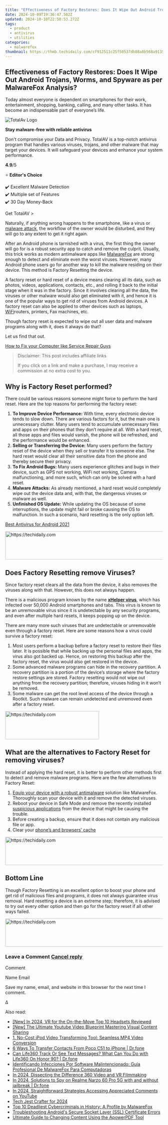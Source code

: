 ```yaml
---
title: "Effectiveness of Factory Restores: Does It Wipe Out Android Trojans, Worms, and Spyware as per MalwareFox Analysis?"
date: 2024-10-09T19:36:47.502Z
updated: 2024-10-10T22:50:53.272Z
tags:
  - product
  - antivirus
  - utilities
categories:
  - malwarefox
thumbnail: https://thmb.techidaily.com/cf912511c25f50537db88a8b568a9135cf27701df4689d69a4823381023d4752.jpg
---
```


## Effectiveness of Factory Restores: Does It Wipe Out Android Trojans, Worms, and Spyware as per MalwareFox Analysis?

Today almost everyone is dependent on smartphones for their work, entertainment, shopping, banking, calling, and many other tasks. It has become an indispensable part of everyone’s life.

![TotalAv Logo](https://www.malwarefox.com/wp-content/uploads/2024/02/totalav-svg.webp "totalav-svg")

**Stay malware-free with reliable antivirus**

Don't compromise your Data and Privacy. TotalAV is a top-notch antivirus program that handles various viruses, trojans, and other malware that may target your devices. It will safeguard your devices and enhance your system performance.

**4.9**/5

⭐ **Editor's Choice**

✔️ Excellent Malware Detection  
✔️ Multiple set of Features  
✔️ 30 Day Money-Back

[](https://tools.techidaily.com/malwarefox/products/) Get TotalAV > 

Naturally, if anything wrong happens to the smartphone, like a virus or [malware attack](https://tools.techidaily.com/malwarefox/products/), the workflow of the owner would be disturbed, and they will go to any extent to get it right again.

After an Android phone is tarnished with a virus, the first thing the owner will go for is a robust security app to catch and remove the culprit. Usually, this trick works as modern antimalware apps like [MalwareFox](https://tools.techidaily.com/malwarefox/products/) are strong enough to detect and eliminate even the worst viruses. However, many Android phone users go for another way to kill the malware residing on their device. This method is Factory Resetting the device. 

A factory reset or hard reset of a device means clearing all its data, such as photos, videos, applications, contacts, etc., and rolling it back to the initial stage when it was in the factory. Since it involves clearing all the data, the viruses or other malware would also get eliminated with it, and hence it is one of the popular ways to get rid of viruses from Android devices. A factory reset can also be applied to other devices such as laptops, [WiFi](https://tools.techidaily.com/malwarefox/products/)routers, printers, Fax machines, etc.

Though factory reset is expected to wipe out all user data and malware programs along with it, does it always do that?

Let us find that out.

[How to Fix your Computer like Service Repair Guys](https://tools.techidaily.com/malwarefox/products/)

>  Disclaimer: This post includes affiliate links
>
>  If you click on a link and make a purchase, I may receive a commission at no extra cost to you.
>

## Why is Factory Reset performed?

There could be various reasons someone might force to perform the hard reset. Here are the top reasons for performing the factory reset:

1. **To Improve Device Performance:** With time, every electronic device tends to slow down. There are various factors for it, but the main one is unnecessary clutter. Many users tend to accumulate unnecessary files and apps on their phones that they don’t require at all. With a hard reset, all those apps and files would vanish, the phone will be refreshed, and the performance would be enhanced.
2. **Selling or Transferring the Device:** Many users perform the factory reset of the device when they sell or transfer it to someone else. The hard reset would clear all their sensitive data from the phone and thereby secure their privacy.
3. **To Fix Android Bugs:** Many users experience glitches and bugs in their device, such as GPS not working, WiFi not working, Camera malfunctioning, and more such, which can only be solved with a hard reset.
4. **Malware Attacks:** As already mentioned, a hard reset would completely wipe out the device data and, with that, the dangerous viruses or malware as well.
5. **Unfinished OS Update:** While updating the OS because of some interruptions, the update might fail or broke causing the OS to malfunction. In such a scenario, hard resetting is the only option left.

[Best Antivirus for Android 2021](https://tools.techidaily.com/malwarefox/products/)

<!-- affiliate ads begin -->
<a href="https://appsumo.8odi.net/c/5597632/2132161/7443" target="_top" id="2132161">
  <img src="//a.impactradius-go.com/display-ad/7443-2132161" border="0" alt="https://techidaily.com" width="728" height="90"/>
</a>
<img height="0" width="0" src="https://appsumo.8odi.net/i/5597632/2132161/7443" style="position:absolute;visibility:hidden;" border="0" />
<!-- affiliate ads end -->

## Does Factory Resetting remove Viruses?

Since factory reset clears all the data from the device, it also removes the viruses along with that. However, this does not always happen.

There is a malicious program known by the name **[xHelper virus](http://zdnet.com/article/new-unremovable-xhelper-malware-has-infected-45000-android-devices/)**, which has infected over 50,000 Android smartphones and tabs. This virus is known to be an unremovable virus since it is undetectable by any security programs, and even after multiple hard resets, it keeps popping up on the device.

There are many more such viruses that are undetectable or unremovable even through a factory reset. Here are some reasons how a virus could survive a factory reset:

1. Most users perform a backup before a factory reset to restore their files later. It is possible that while backing up the personal files and apps, the virus also got backed up. Hence, on restoring this backup after the factory reset, the virus would also get restored in the device.
2. Some advanced malware programs can hide in the recovery partition. A recovery partition is a portion of the device’s storage where the factory restore settings are stored. Factory resetting would not wipe out anything from the recovery partition; therefore, viruses hiding in it won’t be removed.
3. Some malware can get the root level access of the device through a Rootkit. Such malware can remain undetected and unremoved even after a factory reset.

<!-- affiliate ads begin -->
<a href="https://aligracehair.sjv.io/c/5597632/1972693/19272" target="_top" id="1972693">
  <img src="//a.impactradius-go.com/display-ad/19272-1972693" border="0" alt="https://techidaily.com" width="300" height="90"/>
</a>
<img height="0" width="0" src="https://aligracehair.sjv.io/i/5597632/1972693/19272" style="position:absolute;visibility:hidden;" border="0" />
<!-- affiliate ads end -->

## What are the alternatives to Factory Reset for removing viruses?

Instead of applying the hard reset, it is better to perform other methods first to detect and remove malware programs. Here are the few alternatives to Factory Reset:

1. [Equip your device with a robust antimalware](https://tools.techidaily.com/malwarefox/products/) solution like MalwareFox. Thoroughly scan your device with it and remove the detected viruses.
2. Reboot your device in Safe Mode and remove the recently installed [suspicious applications](https://tools.techidaily.com/malwarefox/products/) from the device that might be causing the trouble.
3. Before creating a backup, ensure that it does not contain any malicious file or app.
4. Clear your [phone’s and browsers’ cache](https://tools.techidaily.com/malwarefox/products/)

<!-- affiliate ads begin -->
<a href="https://appsumo.8odi.net/c/5597632/2123728/7443" target="_top" id="2123728">
  <img src="//a.impactradius-go.com/display-ad/7443-2123728" border="0" alt="https://techidaily.com" width="728" height="90"/>
</a>
<img height="0" width="0" src="https://appsumo.8odi.net/i/5597632/2123728/7443" style="position:absolute;visibility:hidden;" border="0" />
<!-- affiliate ads end -->

## Bottom Line

Though Factory Resetting is an excellent option to boost your phone and get rid of malicious files and programs, it does not always guarantee virus removal. Hard resetting a device is an extreme step; therefore, it is advised to try out every other option and then go for the factory reset if all other ways failed.

<!-- affiliate ads begin -->
<a href="https://appsumo.8odi.net/c/5597632/2049382/7443" target="_top" id="2049382">
  <img src="//a.impactradius-go.com/display-ad/7443-2049382" border="0" alt="https://techidaily.com" width="728" height="90"/>
</a>
<img height="0" width="0" src="https://appsumo.8odi.net/i/5597632/2049382/7443" style="position:absolute;visibility:hidden;" border="0" />
<!-- affiliate ads end -->

### Leave a Comment [Cancel reply](https://tools.techidaily.com/malwarefox/products/)

Comment

Name Email 

Save my name, email, and website in this browser for the next time I comment.

Δ

<ins class="adsbygoogle"
     style="display:block"
     data-ad-format="autorelaxed"
     data-ad-client="ca-pub-7571918770474297"
     data-ad-slot="1223367746"></ins>

<ins class="adsbygoogle"
     style="display:block"
     data-ad-client="ca-pub-7571918770474297"
     data-ad-slot="8358498916"
     data-ad-format="auto"
     data-full-width-responsive="true"></ins>

<span class="atpl-alsoreadstyle">Also read:</span>
<div><ul>
<li><a href="https://fox-hovers.techidaily.com/new-in-2024-vr-for-the-on-the-move-top-10-headsets-reviewed/"><u>[New] In 2024, VR for the On-the-Move Top 10 Headsets Reviewed</u></a></li>
<li><a href="https://fox-boxes.techidaily.com/new-the-ultimate-youtube-video-blueprint-mastering-visual-content-sharing/"><u>[New] The Ultimate Youtube Video Blueprint Mastering Visual Content Sharing</u></a></li>
<li><a href="https://win-updates.techidaily.com/1-no-cost-ipod-video-transforming-tool-seamless-mp4-video-conversion/"><u>1. No-Cost iPod Video Transforming Tool: Seamless MP4 Video Conversion</u></a></li>
<li><a href="https://blog-min.techidaily.com/6-ways-to-transfer-contacts-from-poco-c51-to-iphone-drfone-by-drfone-transfer-from-android-transfer-from-android/"><u>6 Ways To Transfer Contacts From Poco C51 to iPhone | Dr.fone</u></a></li>
<li><a href="https://fake-location.techidaily.com/can-life360-track-or-see-text-messages-what-can-you-do-with-life360-on-honor-90-drfone-by-drfone-virtual-android/"><u>Can Life360 Track Or See Text Messages? What Can You Do with Life360 On Honor 90? | Dr.fone</u></a></li>
<li><a href="https://win-updates.techidaily.com/identificando-infecciones-por-software-malintencionado-guia-profesional-de-malwarefox-para-computadoras/"><u>Identificando Infecciones Por Software Malintencionado: Guía Profesional De MalwareFox Para Computadoras</u></a></li>
<li><a href="https://article-tips.techidaily.com/in-2024-dissecting-the-difference-360-video-and-vr-filmmaking/"><u>In 2024, Dissecting the Difference 360 Video and VR Filmmaking</u></a></li>
<li><a href="https://android-location-track.techidaily.com/in-2024-solutions-to-spy-on-realme-narzo-60-pro-5g-with-and-without-jailbreak-drfone-by-drfone-virtual-android/"><u>In 2024, Solutions to Spy on Realme Narzo 60 Pro 5G with and without jailbreak | Dr.fone</u></a></li>
<li><a href="https://extra-support.techidaily.com/in-2024-straightforward-strategies-accessing-appreciated-comments-on-youtube/"><u>In 2024, Straightforward Strategies Accessing Appreciated Comments on YouTube</u></a></li>
<li><a href="https://some-guidance.techidaily.com/tech-jest-crafter-for-2024/"><u>Tech Jest Crafter for 2024</u></a></li>
<li><a href="https://win-updates.techidaily.com/top-10-deadliest-cybercriminals-in-history-a-profile-by-malwarefox/"><u>Top 10 Deadliest Cybercriminals in History: A Profile by MalwareFox</u></a></li>
<li><a href="https://win-updates.techidaily.com/troubleshooting-androids-secure-socket-layer-ssl-certificate-errors/"><u>Troubleshooting Android's Secure Socket Layer (SSL) Certificate Errors</u></a></li>
<li><a href="https://win-updates.techidaily.com/ultimate-guide-to-changing-content-using-the-apowerpdf-tool/"><u>Ultimate Guide to Changing Content Using the ApowerPDF Tool</u></a></li>
</ul></div>

